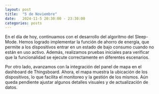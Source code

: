 ```yaml
---
layout: post
title:  "5 de Noviembre"
date:   2024-11-5 20:30:00 - 23:30:00
categories: posts
---
```



En el día de hoy, continuamos con el desarrollo del algoritmo del Sleep-Mode. Hemos logrado implementar la función de ahorro de energía, que permite a los dispositivos entrar en un estado de bajo consumo cuando no están en uso activo. Además, realizamos pruebas iniciales para verificar que la funcionalidad se ejecute correctamente en diferentes escenarios.

Por otro lado, avanzamos con la integración del panel de mapa en el dashboard de Thingsboard. Ahora, el mapa muestra la ubicación de los dispositivos, lo que facilita el monitoreo y la gestión de los mismos. Aún queda pendiente ajustar algunos detalles visuales y de actualización de datos.
